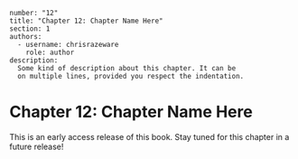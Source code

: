 ```metadata
number: "12"
title: "Chapter 12: Chapter Name Here"
section: 1
authors:
  - username: chrisrazeware
    role: author
description:
  Some kind of description about this chapter. It can be
  on multiple lines, provided you respect the indentation.
```

# Chapter 12: Chapter Name Here

This is an early access release of this book. Stay tuned for this chapter in a future release!